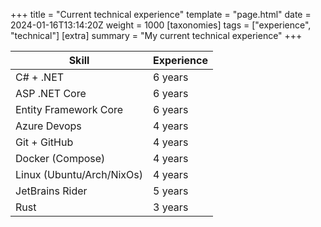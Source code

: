 +++
title = "Current technical experience"
template = "page.html"
date = 2024-01-16T13:14:20Z
weight = 1000
[taxonomies]
tags = ["experience", "technical"]
[extra]
summary = "My current technical experience"
+++

<div id="experience">

| Skill | Experience |
|-------|------------|
| C# + .NET   | 6 years    |
| ASP .NET Core | 6 years  |
| Entity Framework Core | 6 years |
| Azure Devops | 4 years |
| Git + GitHub | 4 years |
| Docker (Compose) | 4 years |
| Linux (Ubuntu/Arch/NixOs) | 4 years |
| JetBrains Rider | 5 years |
| Rust | 3 years |

</div>
